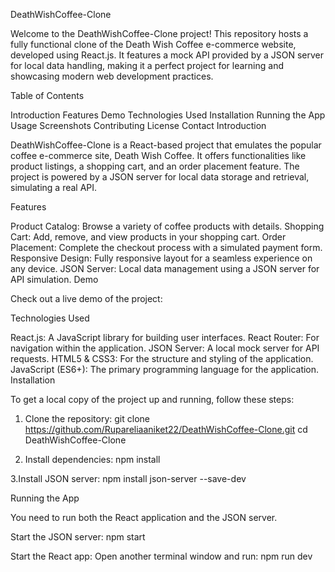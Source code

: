 DeathWishCoffee-Clone

Welcome to the DeathWishCoffee-Clone project! This repository hosts a fully functional clone of the Death Wish Coffee e-commerce website, developed using React.js. It features a mock API provided by a JSON server for local data handling, making it a perfect project for learning and showcasing modern web development practices.

Table of Contents

Introduction
Features
Demo
Technologies Used
Installation
Running the App
Usage
Screenshots
Contributing
License
Contact
Introduction

DeathWishCoffee-Clone is a React-based project that emulates the popular coffee e-commerce site, Death Wish Coffee. It offers functionalities like product listings, a shopping cart, and an order placement feature. The project is powered by a JSON server for local data storage and retrieval, simulating a real API.

Features

Product Catalog: Browse a variety of coffee products with details.
Shopping Cart: Add, remove, and view products in your shopping cart.
Order Placement: Complete the checkout process with a simulated payment form.
Responsive Design: Fully responsive layout for a seamless experience on any device.
JSON Server: Local data management using a JSON server for API simulation.
Demo

Check out a live demo of the project:

Technologies Used

React.js: A JavaScript library for building user interfaces.
React Router: For navigation within the application.
JSON Server: A local mock server for API requests.
HTML5 & CSS3: For the structure and styling of the application.
JavaScript (ES6+): The primary programming language for the application.
Installation

To get a local copy of the project up and running, follow these steps:

1. Clone the repository:
  git clone https://github.com/Rupareliaaniket22/DeathWishCoffee-Clone.git
  cd DeathWishCoffee-Clone

2. Install dependencies:
   npm install
   
3.Install JSON server:
  npm install json-server --save-dev


Running the App

You need to run both the React application and the JSON server.

Start the JSON server:
npm start

Start the React app:
Open another terminal window and run:
npm run dev
 

